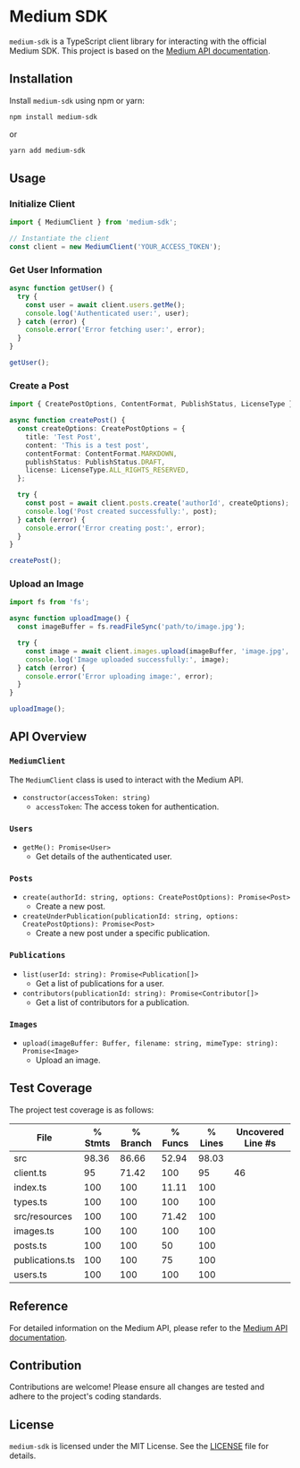 # Medium SDK

`medium-sdk` is a TypeScript client library for interacting with the official Medium SDK. This project is based on the [Medium API documentation](https://github.com/Medium/medium-api-docs).

## Installation

Install `medium-sdk` using npm or yarn:

```bash
npm install medium-sdk
```
or
```bash
yarn add medium-sdk
```
## Usage
### Initialize Client
```typescript
import { MediumClient } from 'medium-sdk';

// Instantiate the client
const client = new MediumClient('YOUR_ACCESS_TOKEN');
```
### Get User Information
```typescript
async function getUser() {
  try {
    const user = await client.users.getMe();
    console.log('Authenticated user:', user);
  } catch (error) {
    console.error('Error fetching user:', error);
  }
}

getUser();
```
### Create a Post
```typescript
import { CreatePostOptions, ContentFormat, PublishStatus, LicenseType } from 'medium-sdk';

async function createPost() {
  const createOptions: CreatePostOptions = {
    title: 'Test Post',
    content: 'This is a test post',
    contentFormat: ContentFormat.MARKDOWN,
    publishStatus: PublishStatus.DRAFT,
    license: LicenseType.ALL_RIGHTS_RESERVED,
  };

  try {
    const post = await client.posts.create('authorId', createOptions);
    console.log('Post created successfully:', post);
  } catch (error) {
    console.error('Error creating post:', error);
  }
}

createPost();
```
### Upload an Image
```typescript
import fs from 'fs';

async function uploadImage() {
  const imageBuffer = fs.readFileSync('path/to/image.jpg');

  try {
    const image = await client.images.upload(imageBuffer, 'image.jpg', 'image/jpeg');
    console.log('Image uploaded successfully:', image);
  } catch (error) {
    console.error('Error uploading image:', error);
  }
}

uploadImage();
```

## API Overview

### `MediumClient`

The `MediumClient` class is used to interact with the Medium API.

- `constructor(accessToken: string)`
    - `accessToken`: The access token for authentication.

### `Users`

- `getMe(): Promise<User>`
    - Get details of the authenticated user.

### `Posts`

- `create(authorId: string, options: CreatePostOptions): Promise<Post>`
    - Create a new post.
- `createUnderPublication(publicationId: string, options: CreatePostOptions): Promise<Post>`
    - Create a new post under a specific publication.

### `Publications`

- `list(userId: string): Promise<Publication[]>`
    - Get a list of publications for a user.
- `contributors(publicationId: string): Promise<Contributor[]>`
    - Get a list of contributors for a publication.

### `Images`

- `upload(imageBuffer: Buffer, filename: string, mimeType: string): Promise<Image>`
    - Upload an image.

## Test Coverage

The project test coverage is as follows:

| File               | % Stmts | % Branch | % Funcs | % Lines | Uncovered Line #s |
|--------------------|---------|----------|---------|---------|-------------------|
| src                |   98.36 |    86.66 |   52.94 |   98.03 |                   |
|   client.ts        |      95 |    71.42 |     100 |      95 | 46                |
|   index.ts         |     100 |      100 |   11.11 |     100 |                   |
|   types.ts         |     100 |      100 |     100 |     100 |                   |
| src/resources      |     100 |      100 |   71.42 |     100 |                   |
|   images.ts        |     100 |      100 |     100 |     100 |                   |
|   posts.ts         |     100 |      100 |      50 |     100 |                   |
|   publications.ts  |     100 |      100 |      75 |     100 |                   |
|   users.ts         |     100 |      100 |     100 |     100 |                   |

## Reference

For detailed information on the Medium API, please refer to the [Medium API documentation](https://github.com/Medium/medium-api-docs).

## Contribution

Contributions are welcome! Please ensure all changes are tested and adhere to the project's coding standards.

## License
`medium-sdk` is licensed under the MIT License. See the [LICENSE](https://github.com/cysong/medium-sdk/blob/main/LICENSE) file for details.
